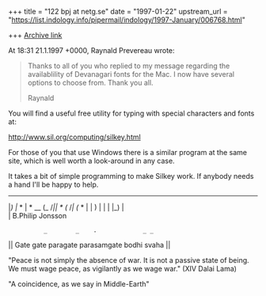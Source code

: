 +++
title = "122 bpj at netg.se"
date = "1997-01-22"
upstream_url = "https://list.indology.info/pipermail/indology/1997-January/006768.html"

+++
[Archive link](https://list.indology.info/pipermail/indology/1997-January/006768.html)

At 18:31 21.1.1997 +0000, Raynald Prevereau wrote:
>Thanks to all of you who replied to my message regarding the availablility
>of Devanagari fonts for the Mac. I now have several options to choose from.
>Thank you all.
>
>Raynald

You will find a useful free utility for typing with special characters and
fonts at:

http://www.sil.org/computing/silkey.html

For those of you that use Windows there is a similar program at the same
site, which is well worth a look-around in any case.

It takes a bit of simple programming to make Silkey work. If anybody needs
a hand I'll be happy to help.


__                     __  ___   __ ___ __
|_) |_  * | * __       (_ /_|| * (_ /_| (_ *
|   | ) | | | |_)            |     \
              |
B.Philip Jonsson <bpj at netg.se>

              _        _    .             _ _
|| Gate gate paragate parasamgate bodhi svaha ||

"Peace is not simply the absence of war.
It is not a passive state of being.
We must wage peace, as vigilantly as we wage war."
(XIV Dalai Lama)

"A coincidence, as we say in Middle-Earth"






